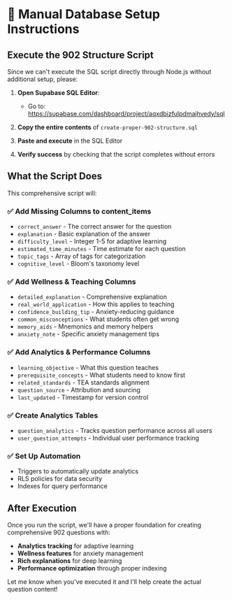 # 🚀 Manual Database Setup Instructions

## Execute the 902 Structure Script

Since we can't execute the SQL script directly through Node.js without additional setup, please:

1. **Open Supabase SQL Editor**:
   - Go to: https://supabase.com/dashboard/project/aqxdbizfulpdmajhvedy/sql
   
2. **Copy the entire contents** of `create-proper-902-structure.sql`

3. **Paste and execute** in the SQL Editor

4. **Verify success** by checking that the script completes without errors

## What the Script Does

This comprehensive script will:

### ✅ Add Missing Columns to content_items
- `correct_answer` - The correct answer for the question
- `explanation` - Basic explanation of the answer
- `difficulty_level` - Integer 1-5 for adaptive learning
- `estimated_time_minutes` - Time estimate for each question
- `topic_tags` - Array of tags for categorization
- `cognitive_level` - Bloom's taxonomy level

### ✅ Add Wellness & Teaching Columns
- `detailed_explanation` - Comprehensive explanation
- `real_world_application` - How this applies to teaching
- `confidence_building_tip` - Anxiety-reducing guidance
- `common_misconceptions` - What students often get wrong
- `memory_aids` - Mnemonics and memory helpers
- `anxiety_note` - Specific anxiety management tips

### ✅ Add Analytics & Performance Columns
- `learning_objective` - What this question teaches
- `prerequisite_concepts` - What students need to know first
- `related_standards` - TEA standards alignment
- `question_source` - Attribution and sourcing
- `last_updated` - Timestamp for version control

### ✅ Create Analytics Tables
- `question_analytics` - Tracks question performance across all users
- `user_question_attempts` - Individual user performance tracking

### ✅ Set Up Automation
- Triggers to automatically update analytics
- RLS policies for data security
- Indexes for query performance

## After Execution

Once you run the script, we'll have a proper foundation for creating comprehensive 902 questions with:
- **Analytics tracking** for adaptive learning
- **Wellness features** for anxiety management
- **Rich explanations** for deep learning
- **Performance optimization** through proper indexing

Let me know when you've executed it and I'll help create the actual question content!
